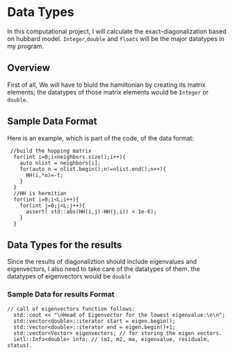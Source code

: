 # Data Types
In this computational project, I will calculate the exact-diagonalization based on hubbard model. `Integer`,`double`  and `floats` will be the major datatypes in my program.

## Overview

First of all, We will have to biuld the hamiltonian by creating its matrix elements; the datatypes of those matrix elements would be `Integer` or `double`.

## Sample Data Format

Here is an example, which is part of the code, of the data format:
```
 //build the hopping matrix
  for(int i=0;i<neighbors.size();i++){
    auto nlist = neighbors[i];
    for(auto n = nlist.begin();n!=nlist.end();n++){
      HH(i,*n)=-t;
    }
  } 
  //HH is hermitian
  for(int i=0;i<L;i++){
    for(int j=0;j<L;j++){
      assert( std::abs(HH(i,j)-HH(j,i)) < 1e-6);
    }
  } 
```
## Data Types for the results
Since the results of diagonaliztion should include eigenvalues and eigenvectors, I also need to take care of the datatypes of them. the datatypes of eigenvectors would be `double`
### Sample Data for results Format
```
// call of eigenvectors function follows:
  std::cout << "\nHead of Eigenvector for the lowest eigenvalue:\n\n";
  std::vector<double>::iterator start = eigen.begin();
  std::vector<double>::iterator end = eigen.begin()+1;
  std::vector<Vector> eigenvectors; // for storing the eigen vectors.
  ietl::Info<double> info; // (m1, m2, ma, eigenvalue, residualm, status).
```
